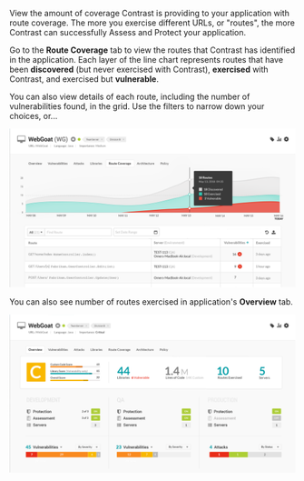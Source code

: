 <!--
title: "Route Coverage"
description: "Overview of setting up environments"
tags: "user UI applications route coverage exercised vulnerabilities"
-->

View the amount of coverage Contrast is providing to your application with route coverage. The more you exercise different URLs, or "routes", the more Contrast can successfully Assess and Protect your application. 

Go to the **Route Coverage** tab to view the routes that Contrast has identified in the application. Each layer of the line chart represents routes that have been **discovered** (but never exercised with Contrast), **exercised** with Contrast, and exercised but **vulnerable**. 

You can also view details of each route, including the number of vulnerabilities found, in the grid. 
Use the filters to narrow down your choices, or... <!-- Import...by clicking the icon above the grid... -->

<a href="assets/images/App-route-coverage.png" rel="lightbox" title="Route Coverage"><img class="thumbnail" src="assets/images/App-route-coverage.png"/></a>


You can also see number <!-- percentage ? --> of routes exercised in application's **Overview** tab. 

<a href="assets/images/App-overview.png" rel="lightbox" title="View your application Overview"><img class="thumbnail" src="assets/images/App-overview.png"/></a>
